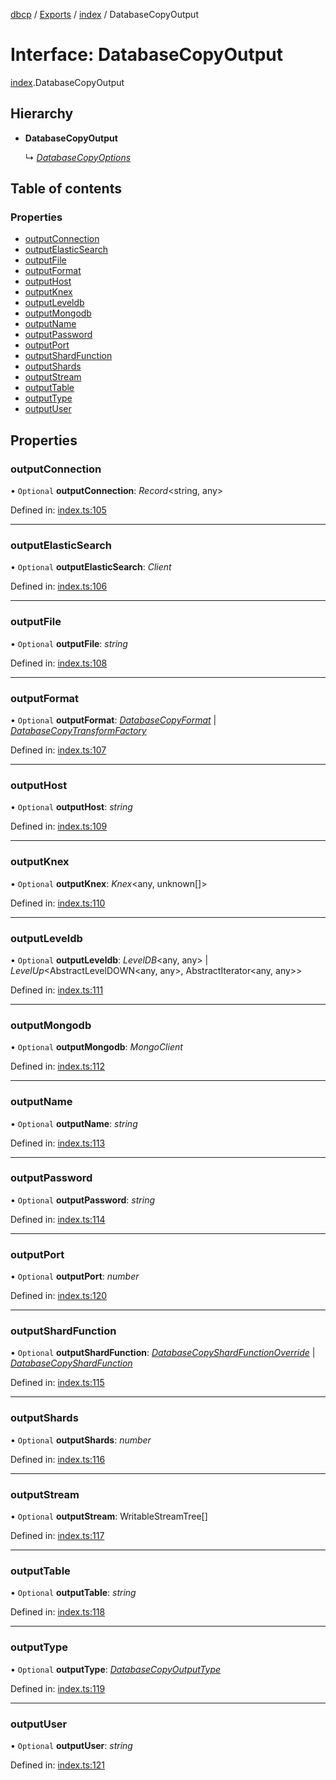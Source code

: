 [dbcp](../README.md) / [Exports](../modules.md) / [index](../modules/index.md) / DatabaseCopyOutput

# Interface: DatabaseCopyOutput

[index](../modules/index.md).DatabaseCopyOutput

## Hierarchy

- **DatabaseCopyOutput**

  ↳ [*DatabaseCopyOptions*](index.databasecopyoptions.md)

## Table of contents

### Properties

- [outputConnection](index.databasecopyoutput.md#outputconnection)
- [outputElasticSearch](index.databasecopyoutput.md#outputelasticsearch)
- [outputFile](index.databasecopyoutput.md#outputfile)
- [outputFormat](index.databasecopyoutput.md#outputformat)
- [outputHost](index.databasecopyoutput.md#outputhost)
- [outputKnex](index.databasecopyoutput.md#outputknex)
- [outputLeveldb](index.databasecopyoutput.md#outputleveldb)
- [outputMongodb](index.databasecopyoutput.md#outputmongodb)
- [outputName](index.databasecopyoutput.md#outputname)
- [outputPassword](index.databasecopyoutput.md#outputpassword)
- [outputPort](index.databasecopyoutput.md#outputport)
- [outputShardFunction](index.databasecopyoutput.md#outputshardfunction)
- [outputShards](index.databasecopyoutput.md#outputshards)
- [outputStream](index.databasecopyoutput.md#outputstream)
- [outputTable](index.databasecopyoutput.md#outputtable)
- [outputType](index.databasecopyoutput.md#outputtype)
- [outputUser](index.databasecopyoutput.md#outputuser)

## Properties

### outputConnection

• `Optional` **outputConnection**: *Record*<string, any\>

Defined in: [index.ts:105](https://github.com/wholebuzz/dbcp/blob/master/src/index.ts#L105)

___

### outputElasticSearch

• `Optional` **outputElasticSearch**: *Client*

Defined in: [index.ts:106](https://github.com/wholebuzz/dbcp/blob/master/src/index.ts#L106)

___

### outputFile

• `Optional` **outputFile**: *string*

Defined in: [index.ts:108](https://github.com/wholebuzz/dbcp/blob/master/src/index.ts#L108)

___

### outputFormat

• `Optional` **outputFormat**: [*DatabaseCopyFormat*](../enums/format.databasecopyformat.md) \| [*DatabaseCopyTransformFactory*](../modules/format.md#databasecopytransformfactory)

Defined in: [index.ts:107](https://github.com/wholebuzz/dbcp/blob/master/src/index.ts#L107)

___

### outputHost

• `Optional` **outputHost**: *string*

Defined in: [index.ts:109](https://github.com/wholebuzz/dbcp/blob/master/src/index.ts#L109)

___

### outputKnex

• `Optional` **outputKnex**: *Knex*<any, unknown[]\>

Defined in: [index.ts:110](https://github.com/wholebuzz/dbcp/blob/master/src/index.ts#L110)

___

### outputLeveldb

• `Optional` **outputLeveldb**: *LevelDB*<any, any\> \| *LevelUp*<AbstractLevelDOWN<any, any\>, AbstractIterator<any, any\>\>

Defined in: [index.ts:111](https://github.com/wholebuzz/dbcp/blob/master/src/index.ts#L111)

___

### outputMongodb

• `Optional` **outputMongodb**: *MongoClient*

Defined in: [index.ts:112](https://github.com/wholebuzz/dbcp/blob/master/src/index.ts#L112)

___

### outputName

• `Optional` **outputName**: *string*

Defined in: [index.ts:113](https://github.com/wholebuzz/dbcp/blob/master/src/index.ts#L113)

___

### outputPassword

• `Optional` **outputPassword**: *string*

Defined in: [index.ts:114](https://github.com/wholebuzz/dbcp/blob/master/src/index.ts#L114)

___

### outputPort

• `Optional` **outputPort**: *number*

Defined in: [index.ts:120](https://github.com/wholebuzz/dbcp/blob/master/src/index.ts#L120)

___

### outputShardFunction

• `Optional` **outputShardFunction**: [*DatabaseCopyShardFunctionOverride*](../modules/format.md#databasecopyshardfunctionoverride) \| [*DatabaseCopyShardFunction*](../enums/format.databasecopyshardfunction.md)

Defined in: [index.ts:115](https://github.com/wholebuzz/dbcp/blob/master/src/index.ts#L115)

___

### outputShards

• `Optional` **outputShards**: *number*

Defined in: [index.ts:116](https://github.com/wholebuzz/dbcp/blob/master/src/index.ts#L116)

___

### outputStream

• `Optional` **outputStream**: WritableStreamTree[]

Defined in: [index.ts:117](https://github.com/wholebuzz/dbcp/blob/master/src/index.ts#L117)

___

### outputTable

• `Optional` **outputTable**: *string*

Defined in: [index.ts:118](https://github.com/wholebuzz/dbcp/blob/master/src/index.ts#L118)

___

### outputType

• `Optional` **outputType**: [*DatabaseCopyOutputType*](../enums/format.databasecopyoutputtype.md)

Defined in: [index.ts:119](https://github.com/wholebuzz/dbcp/blob/master/src/index.ts#L119)

___

### outputUser

• `Optional` **outputUser**: *string*

Defined in: [index.ts:121](https://github.com/wholebuzz/dbcp/blob/master/src/index.ts#L121)
